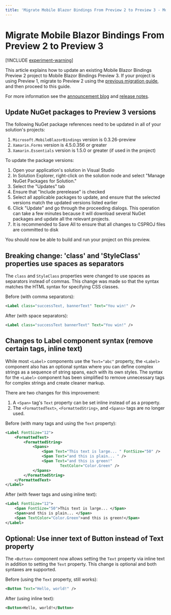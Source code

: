 ```yaml
---
title: 'Migrate Mobile Blazor Bindings From Preview 2 to Preview 3 - Mobile Blazor Bindings'
---
```


# Migrate Mobile Blazor Bindings From Preview 2 to Preview 3

[!INCLUDE [experiment-warning](../includes/experiment-warning.md)]

This article explains how to update an existing Mobile Blazor Bindings Preview 2 project to Mobile Blazor Bindings Preview 3. If your project is using Preview 1, migrate to Preview 2 using the [previous migration guide](preview1-to-preview2.md), and then proceed to this guide.

For more information see the [announcement blog](https://aka.ms/mbb-preview3-blog) and [release notes](https://aka.ms/mbb-preview3-rel-notes).

## Update NuGet packages to Preview 3 versions

The following NuGet package references need to be updated in all of your solution's projects:

1. `Microsoft.MobileBlazorBindings` version is 0.3.26-preview
1. `Xamarin.Forms` version is 4.5.0.356 or greater
1. `Xamarin.Essentials` version is 1.5.0 or greater (if used in the project)

To update the package versions:

1. Open your application's solution in Visual Studio
1. In Solution Explorer, right-click on the solution node and select "Manage NuGet Packages for Solution."
1. Select the "Updates" tab
1. Ensure that "Include prerelease" is checked
1. Select all applicable packages to update, and ensure that the selected versions match the updated versions listed earlier
1. Click "Update" and go through the proceeding dialogs. This operation can take a few minutes because it will download several NuGet packages and update all the relevant projects.
1. It is recommended to Save All to ensure that all changes to CSPROJ files are committed to disk

You should now be able to build and run your project on this preview.

## Breaking change: 'class' and 'StyleClass' properties use spaces as separators

The `class` and `StyleClass` properties were changed to use spaces as separators instead of commas. This change was made so that the syntax matches the HTML syntax for specifying CSS classes.

Before (with comma separators):

```xml
<Label class="successText, bannerText" Text="You win!" />
```

After (with space separators):

```xml
<Label class="successText bannerText" Text="You win!" />
```

## Changes to Label component syntax (remove certain tags, inline text)

While most `<Label>` components use the `Text="abc"` property, the `<Label>` component also has an optional syntax where you can define complex strings as a sequence of string spans, each with its own styles. The syntax for the `<Label>` component has been simplified to remove unnecessary tags for complex strings and create cleaner markup.

There are two changes for this improvement:

1. A `<Span>` tag's `Text` property can be set inline instead of as a property.
1. The `<FormattedText>`, `<FormattedString>`, and `<Spans>` tags are no longer used.

Before (with many tags and using the `Text` property):

```xml
<Label FontSize="12">
    <FormattedText>
        <FormattedString>
            <Spans>
                <Span Text="This text is large... " FontSize="50" />
                <Span Text="and this is plain... " />
                <Span Text="and this is green!"
                        TextColor="Color.Green" />
            </Spans>
        </FormattedString>
    </FormattedText>
</Label>
```

After (with fewer tags and using inline text):

```xml
<Label FontSize="12">
    <Span FontSize="50">This text is large... </Span>
    <Span>and this is plain... </Span>
    <Span TextColor="Color.Green">and this is green!</Span>
</Label>
```

## Optional: Use inner text of Button instead of Text property

The `<Button>` component now allows setting the `Text` property via inline text in addition to setting the `Text` property. This change is optional and both syntaxes are supported.

Before (using the `Text` property, still works):

```xml
<Button Text="Hello, world!" />
```

After (using inline text):

```xml
<Button>Hello, world!</Button>
```
